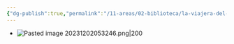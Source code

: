 ```yaml
---
{"dg-publish":true,"permalink":"/11-areas/02-biblioteca/la-viajera-del-viento/","noteIcon":""}
---
```


- ![Pasted image 20231202053246.png|200](/img/user/11%20%C3%81reas%20%E2%9A%99/02%20Biblioteca/%F0%9F%92%BE%20Adjuntos/Pasted%20image%2020231202053246.png)